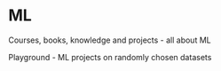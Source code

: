 # ML
Courses, books, knowledge and projects - all about ML

Playground - ML projects on randomly chosen datasets  
